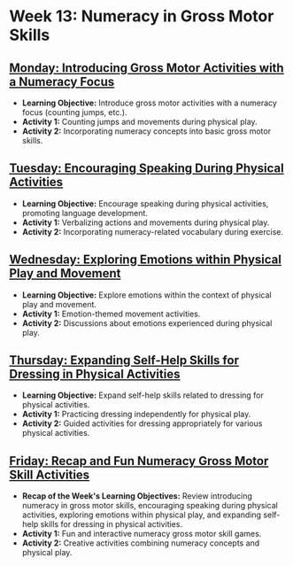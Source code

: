 # Week 13: Numeracy in Gross Motor Skills

## [Monday: Introducing Gross Motor Activities with a Numeracy Focus](./1-Monday.md)
- **Learning Objective:** Introduce gross motor activities with a numeracy focus (counting jumps, etc.).
- **Activity 1:** Counting jumps and movements during physical play.
- **Activity 2:** Incorporating numeracy concepts into basic gross motor skills.

## [Tuesday: Encouraging Speaking During Physical Activities](./2-Tuesday.md)
- **Learning Objective:** Encourage speaking during physical activities, promoting language development.
- **Activity 1:** Verbalizing actions and movements during physical play.
- **Activity 2:** Incorporating numeracy-related vocabulary during exercise.

## [Wednesday: Exploring Emotions within Physical Play and Movement](./3-Wednesday.md)
- **Learning Objective:** Explore emotions within the context of physical play and movement.
- **Activity 1:** Emotion-themed movement activities.
- **Activity 2:** Discussions about emotions experienced during physical play.

## [Thursday: Expanding Self-Help Skills for Dressing in Physical Activities](./4-Thursday.md)
- **Learning Objective:** Expand self-help skills related to dressing for physical activities.
- **Activity 1:** Practicing dressing independently for physical play.
- **Activity 2:** Guided activities for dressing appropriately for various physical activities.

## [Friday: Recap and Fun Numeracy Gross Motor Skill Activities](./5-Friday.md)
- **Recap of the Week's Learning Objectives:** Review introducing numeracy in gross motor skills, encouraging speaking during physical activities, exploring emotions within physical play, and expanding self-help skills for dressing in physical activities.
- **Activity 1:** Fun and interactive numeracy gross motor skill games.
- **Activity 2:** Creative activities combining numeracy concepts and physical play.